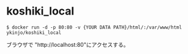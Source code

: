 # koshiki_local

`
$ docker run -d -p 80:80 -v {YOUR DATA PATH}/html/:/var/www/html ykinjo/koshiki_local
`

ブラウザで "http://localhost:80"にアクセスする。
